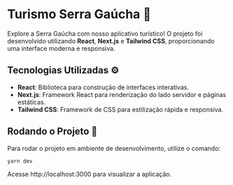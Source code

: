# Turismo Serra Gaúcha 🌄

Explore a Serra Gaúcha com nosso aplicativo turístico! O projeto foi desenvolvido utilizando **React**, **Next.js** e **Tailwind CSS**, proporcionando uma interface moderna e responsiva.

## Tecnologias Utilizadas ⚙️

- **React**: Biblioteca para construção de interfaces interativas.
- **Next.js**: Framework React para renderização do lado servidor e páginas estáticas.
- **Tailwind CSS**: Framework de CSS para estilização rápida e responsiva.

## Rodando o Projeto 🚀

Para rodar o projeto em ambiente de desenvolvimento, utilize o comando:

```bash
yarn dev
```

Acesse http://localhost:3000 para visualizar a aplicação.